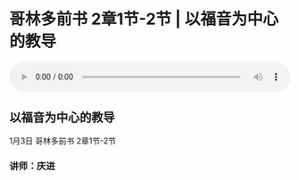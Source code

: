 # 哥林多前书 2章1节-2节 | 以福音为中心的教导

<audio style="width: 100%;" preload="false" controls controlslist="nodownload"><source src="https://file.simai.life/audio/mp3/2021/geqian2_1-2_210103.mp3" type="audio/mpeg">Your browser does not support the audio element.</audio>

## 以福音为中心的教导
1月3日 
哥林多前书 2章1节-2节
### 讲师：庆进
 